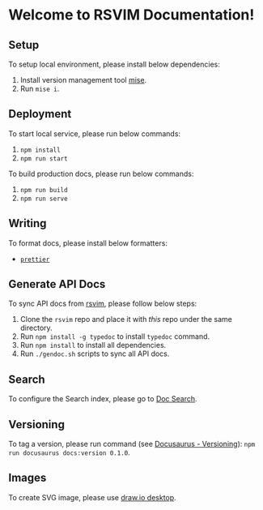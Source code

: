 # Welcome to RSVIM Documentation!

## Setup

To setup local environment, please install below dependencies:

1. Install version management tool [mise](https://github.com/jdx/mise).
2. Run `mise i`.

## Deployment

To start local service, please run below commands:

1. `npm install`
2. `npm run start`

To build production docs, please run below commands:

1. `npm run build`
2. `npm run serve`

## Writing

To format docs, please install below formatters:

- [`prettier`](https://prettier.io/)

## Generate API Docs

To sync API docs from [rsvim](https://github.com/rsvim/rsvim), please follow below steps:

1. Clone the `rsvim` repo and place it with _this_ repo under the same directory.
2. Run `npm install -g typedoc` to install `typedoc` command.
3. Run `npm install` to install all dependencies.
4. Run `./gendoc.sh` scripts to sync all API docs.

## Search

To configure the Search index, please go to [Doc Search](https://docsearch.algolia.com/).

## Versioning

To tag a version, please run command (see [Docusaurus - Versioning](https://docusaurus.io/docs/versioning)): `npm run docusaurus docs:version 0.1.0`.

## Images

To create SVG image, please use [draw.io desktop](https://github.com/jgraph/drawio-desktop/releases).
